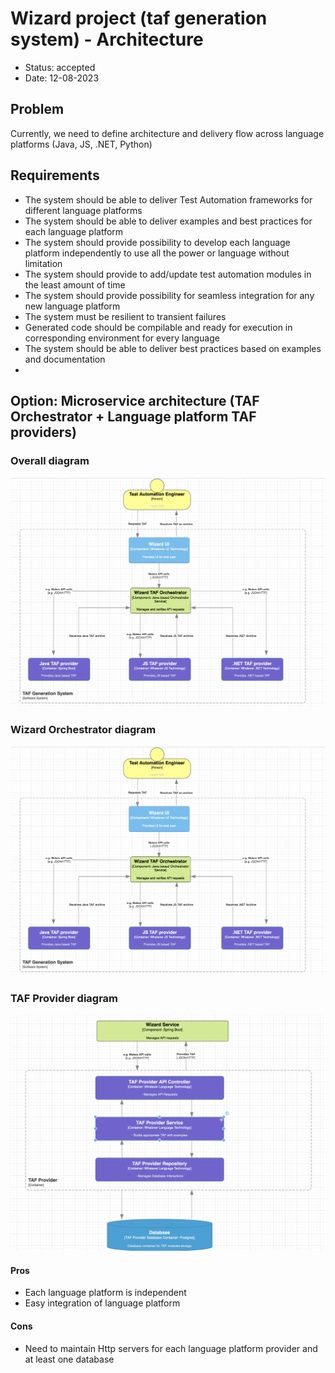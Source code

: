 # Wizard project (taf generation system) - Architecture

* Status: accepted
* Date: 12-08-2023

## Problem

Currently, we need to define architecture and delivery flow across language platforms (Java, JS, .NET, Python)

## Requirements

* The system should be able to deliver Test Automation frameworks for different language platforms
* The system should be able to deliver examples and best practices for each language platform
* The system should provide possibility to develop each language platform independently to use all the power or language without limitation
* The system should provide to add/update test automation modules in the least amount of time
* The system should provide possibility for seamless integration for any new language platform
* The system must be resilient to transient failures
* Generated code should be compilable and ready for execution in corresponding environment for every language
* The system should be able to deliver best practices based on examples and documentation
* 
## Option: Microservice architecture (TAF Orchestrator + Language platform TAF providers)
### Overall diagram
![Overall](image/c4-0.png)
### Wizard Orchestrator diagram
![Overall](image/c4-0.png)
### TAF Provider diagram
![Overall](image/c4-2.png)

#### Pros

* Each language platform is independent
* Easy integration of language platform

#### Cons

* Need to maintain Http servers for each language platform provider and at least one database

